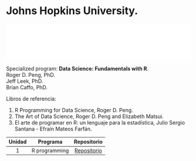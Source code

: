 # Johns Hopkins University.

![](https://github.com/jm-quintas/DadaScience_FundamentalsR/blob/main/R_Programming/JHuniversity.png)

Specialized program: **Data Science: Fundamentals with R**.  
Roger D. Peng, PhD.  
Jeff Leek, PhD.  
Brian Caffo, PhD.  

Libros de referencia:  
1. R Programming for Data Science, Roger D. Peng.
2. The Art of Data Science, Roger D. Peng and Elizabeth Matsui.
3. El arte de programar en R: un lenguaje para la estadística, Julio Sergio Santana - Efraín Mateos Farfán.

| Unidad | Programa | Repositorio |
| :----: | :----: | :----: |
| 1 | R programming | [Repositorio]() |


